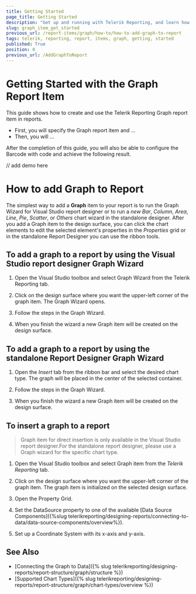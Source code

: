 ```yaml
---
title: Getting Started
page_title: Getting Started
description: "Get up and running with Telerik Reporting, and learn how to create and use the Graph report item in reports."
slug: graph_item_get_started
previous_url: /report-items/graph/how-to/how-to-add-graph-to-report
tags: telerik, reporting, report, items, graph, getting, started
published: True
position: 0
previous_url: /AddGraphToReport
---
```


# Getting Started with the Graph Report Item

This guide shows how to create and use the Telerik Reporting Graph report item in reports. 

* First, you will specify the Graph report item and ... 
* Then, you will ...  

After the completion of this guide, you will also be able to configure the Barcode with code and achieve the following result.

// add demo here 

# How to add Graph to Report

The simplest way to add a __Graph__ item to your report is to run the Graph Wizard for Visual Studio report designer or to run a *new Bar*, *Column*, *Area*, *Line*, *Pie*, *Scatter*, or *Others* chart wizard in the standalone designer. After you add a Graph item to the design surface, you can click the chart elements to edit the selected element's properties in the *Properties* grid or in the standalone Report Designer you can use the ribbon tools. 

## To add a graph to a report by using the Visual Studio report designer Graph Wizard

1. Open the Visual Studio toolbox and select Graph Wizard from the Telerik Reporting tab.

1. Click on the design surface where you want the upper-left corner of the graph item. The Graph Wizard opens. 

1. Follow the steps in the Graph Wizard.

1. When you finish the wizard a new Graph item will be created on the design surface. 

## To add a graph to a report by using the standalone Report Designer Graph Wizard

1. Open the *Insert* tab from the ribbon bar and select the desired chart type. The graph will be placed in the center of the selected container.

1. Follow the steps in the Graph Wizard.

1. When you finish the wizard a new Graph item will be created on the design surface. 

## To insert a graph to a report

> Graph item for direct insertion is only available in the Visual Studio report designer.For the standalone report designer, please use a Graph wizard for the specific chart type.

1. Open the Visual Studio toolbox and select Graph item from the *Telerik Reporting* tab.

1. Click on the design surface where you want the upper-left corner of the graph item. The graph item is initialized on the selected design surface.

1. Open the Property Grid.

1. Set the DataSource property to one of the available [Data Source Components]({%slug telerikreporting/designing-reports/connecting-to-data/data-source-components/overview%}).

1. Set up a Coordinate System with its x-axis and y-axis.


## See Also 

* [Connecting the Graph to Data]({% slug telerikreporting/designing-reports/report-structure/graph/structure %})
* [Supported Chart Types]({% slug telerikreporting/designing-reports/report-structure/graph/chart-types/overview %})